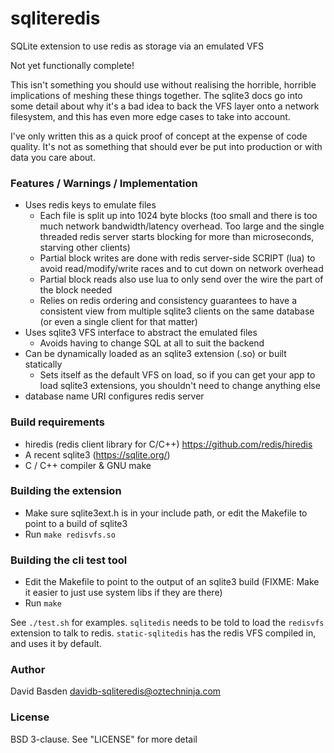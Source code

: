 # sqliteredis
SQLite extension to use redis as storage via an emulated VFS

Not yet functionally complete!

This isn't something you should use without realising the horrible, horrible implications of meshing these things together.  The sqlite3 docs go into some detail about why it's a bad idea to back the VFS layer onto a network filesystem, and this has even more edge cases to take into account.

I've only written this as a quick proof of concept at the expense of code quality. It's not as something that should ever be put into production or with data you care about.

### Features / Warnings / Implementation

* Uses redis keys to emulate files
  * Each file is split up into 1024 byte blocks (too small and there is too much network bandwidth/latency overhead.  Too large and the single threaded redis server starts blocking for more than microseconds, starving other clients)
  * Partial block writes are done with redis server-side SCRIPT (lua) to avoid read/modify/write races and to cut down on network overhead
  * Partial block reads also use lua to only send over the wire the part of the block needed
  * Relies on redis ordering and consistency guarantees to have a consistent view from multiple sqlite3 clients on the same database (or even a single client for that matter)
* Uses sqlite3 VFS interface to abstract the emulated files
  * Avoids having to change SQL at all to suit the backend
* Can be dynamically loaded as an sqlite3 extension (.so) or built statically
  * Sets itself as the default VFS on load, so if you can get your app to load sqlite3 extensions, you shouldn't need to change anything else
* database name URI configures redis server

### Build requirements

* hiredis (redis client library for C/C++) https://github.com/redis/hiredis
* A recent sqlite3 (https://sqlite.org/)
* C / C++ compiler & GNU make

### Building the extension

* Make sure sqlite3ext.h is in your include path, or edit the Makefile to point to a build of sqlite3
* Run `make redisvfs.so`

### Building the cli test tool

* Edit the Makefile to point to the output of an sqlite3 build   (FIXME: Make it easier to just use system libs if they are there) 
* Run `make`

See `./test.sh` for examples.  `sqlitedis` needs to be told to load the `redisvfs` extension to talk to redis.  `static-sqlitedis` has the redis VFS compiled in, and uses it by default.

### Author

David Basden <davidb-sqliteredis@oztechninja.com>

### License

BSD 3-clause.  See "LICENSE" for more detail
